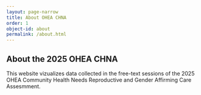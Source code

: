 ```yaml
---
layout: page-narrow
title: About OHEA CHNA
order: 1
object-id: about
permalink: /about.html
---
```


## About the 2025 OHEA CHNA

This website vizualizes data collected in the free-text sessions of the 2025 OHEA Community Health Needs Reproductive and Gender Affirming Care Assesmment. 


 



